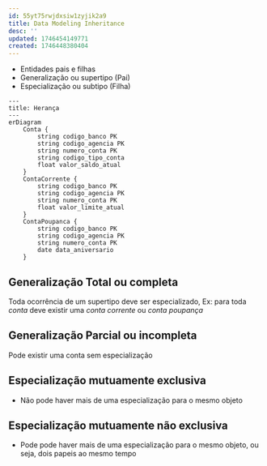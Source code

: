 ```yaml
---
id: 55yt75rwjdxsiw1zyjik2a9
title: Data Modeling Inheritance
desc: ''
updated: 1746454149771
created: 1746448380404
---
```


- Entidades pais e filhas
- Generalização ou supertipo (Pai)
- Especialização ou subtipo (Filha)

```mermaid
---
title: Herança
---
erDiagram
    Conta {
        string codigo_banco PK
        string codigo_agencia PK
        string numero_conta PK
        string codigo_tipo_conta
        float valor_saldo_atual
    }
    ContaCorrente {
        string codigo_banco PK
        string codigo_agencia PK
        string numero_conta PK
        float valor_limite_atual
    }
    ContaPoupanca {
        string codigo_banco PK
        string codigo_agencia PK
        string numero_conta PK
        date data_aniversario
    }
```

## Generalização Total ou completa

Toda ocorrência de um supertipo deve ser especializado, Ex: para toda _conta_ deve existir uma _conta corrente_ ou _conta poupança_

## Generalização Parcial ou incompleta

Pode existir uma conta sem especialização

## Especialização mutuamente exclusiva

- Não pode haver mais de uma especialização para o mesmo objeto

## Especialização mutuamente não exclusiva

- Pode pode haver mais de uma especialização para o mesmo objeto, ou seja, dois papeis ao mesmo tempo
